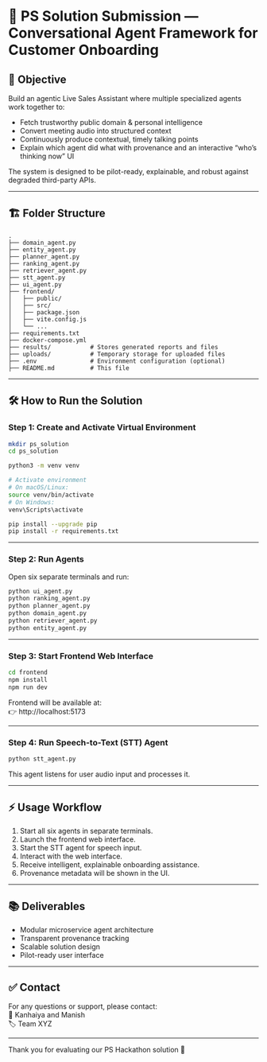 
# 🎯 PS Solution Submission — Conversational Agent Framework for Customer Onboarding

## 🚀 Objective

Build an agentic Live Sales Assistant where multiple specialized agents work together to:
- Fetch trustworthy public domain & personal intelligence
- Convert meeting audio into structured context
- Continuously produce contextual, timely talking points
- Explain which agent did what with provenance and an interactive “who’s thinking now” UI

The system is designed to be pilot-ready, explainable, and robust against degraded third-party APIs.

---

## 🏗️ Folder Structure

```
.
├── domain_agent.py
├── entity_agent.py
├── planner_agent.py
├── ranking_agent.py
├── retriever_agent.py
├── stt_agent.py
├── ui_agent.py
├── frontend/
│   ├── public/
│   ├── src/
│   ├── package.json
│   ├── vite.config.js
│   └── ...
├── requirements.txt
├── docker-compose.yml
├── results/           # Stores generated reports and files
├── uploads/           # Temporary storage for uploaded files
├── .env               # Environment configuration (optional)
├── README.md          # This file
```

---

## 🛠️ How to Run the Solution

### Step 1: Create and Activate Virtual Environment

```bash
mkdir ps_solution
cd ps_solution

python3 -m venv venv

# Activate environment
# On macOS/Linux:
source venv/bin/activate
# On Windows:
venv\Scripts\activate

pip install --upgrade pip
pip install -r requirements.txt
```

---

### Step 2: Run Agents

Open six separate terminals and run:

```bash
python ui_agent.py
python ranking_agent.py
python planner_agent.py
python domain_agent.py
python retriever_agent.py
python entity_agent.py
```

---

### Step 3: Start Frontend Web Interface

```bash
cd frontend
npm install
npm run dev
```

Frontend will be available at:  
👉 http://localhost:5173

---

### Step 4: Run Speech-to-Text (STT) Agent

```bash
python stt_agent.py
```

This agent listens for user audio input and processes it.

---

## ⚡ Usage Workflow

1. Start all six agents in separate terminals.
2. Launch the frontend web interface.
3. Start the STT agent for speech input.
4. Interact with the web interface.
5. Receive intelligent, explainable onboarding assistance.
6. Provenance metadata will be shown in the UI.

---

## 📚 Deliverables

- Modular microservice agent architecture
- Transparent provenance tracking
- Scalable solution design
- Pilot-ready user interface

---

## ✅ Contact

For any questions or support, please contact:  
👤 Kanhaiya and Manish  
🏷️ Team XYZ

---

Thank you for evaluating our PS Hackathon solution 🚀
